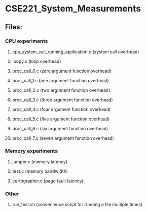 # CSE221_System_Measurements

## Files:			

### CPU experiments
1. cpu\_system\_call\_running\_application.c  (system call overhead)

1. loopy.c (loop overhead)

1. proc\_call\_0.c (zero argument function overhead)

1. proc\_call\_1.c (one argument function overhead)

1. proc\_call\_2.c (two argument function overhead)

1. proc\_call\_3.c (three argument function overhead)

1. proc\_call\_4.c (four argument function overhead)

1. proc\_call\_5.c (five argument function overhead)

1. proc\_call\_6.c (six argument function overhead)

1. proc\_call\_7.c (seven argument function overhead)

### Memory experiments
1. jumper.c (memory latency)

1. test.c (memory bandwidth)

1. cartographer.c  (page fault latency)

### Other
1. run\_test.sh (convenience script for running a file multiple times)

